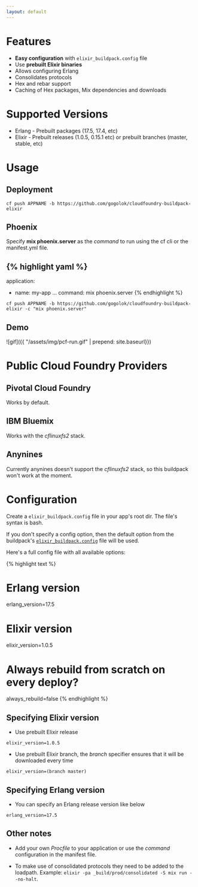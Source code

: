 ```yaml
---
layout: default
---
```

# Features

* **Easy configuration** with `elixir_buildpack.config` file
* Use **prebuilt Elixir binaries**
* Allows configuring Erlang
* Consolidates protocols
* Hex and rebar support
* Caching of Hex packages, Mix dependencies and downloads

# Supported Versions

* Erlang - Prebuilt packages (17.5, 17.4, etc)
* Elixir - Prebuilt releases (1.0.5, 0.15.1 etc) or prebuilt branches (master, stable, etc)

# Usage

## Deployment

```
cf push APPNAME -b https://github.com/gogolok/cloudfoundry-buildpack-elixir
```

## Phoenix

Specify **mix phoenix.server** as the *command* to run using the cf cli or the manifest.yml file.

{% highlight yaml %}
---
application:
- name: my-app
  ...
  command: mix phoenix.server
{% endhighlight %}

```
cf push APPNAME -b https://github.com/gogolok/cloudfoundry-buildpack-elixir -c "mix phoenix.server"
```

## Demo

![gif]({{ "/assets/img/pcf-run.gif" | prepend: site.baseurl}})

# Public Cloud Foundry Providers

## Pivotal Cloud Foundry

Works by default.

## IBM Bluemix

Works with the *cflinuxfs2* stack.

## Anynines

Currently anynines doesn't support the *cflinuxfs2* stack, so this buildpack won't work at the moment.

# Configuration

Create a `elixir_buildpack.config` file in your app's root dir. The file's syntax is bash.

If you don't specify a config option, then the default option from the buildpack's [`elixir_buildpack.config`](https://github.com/gogolok/cloudfoundry-buildpack-elixir/blob/master/elixir_buildpack.config) file will be used.


Here's a full config file with all available options:

{% highlight text %}
# Erlang version
erlang_version=17.5
# Elixir version
elixir_version=1.0.5
# Always rebuild from scratch on every deploy?
always_rebuild=false
{% endhighlight %}


## Specifying Elixir version

* Use prebuilt Elixir release

```
elixir_version=1.0.5
```

* Use prebuilt Elixir branch, the *branch* specifier ensures that it will be downloaded every time

```
elixir_version=(branch master)
```

## Specifying Erlang version

* You can specify an Erlang release version like below

```
erlang_version=17.5
```

## Other notes

* Add your own *Procfile* to your application or use the *command* configuration in the manifest file.

* To make use of consolidated protocols they need to be added to the loadpath. Example: `elixir -pa _build/prod/consolidated -S mix run --no-halt`.
